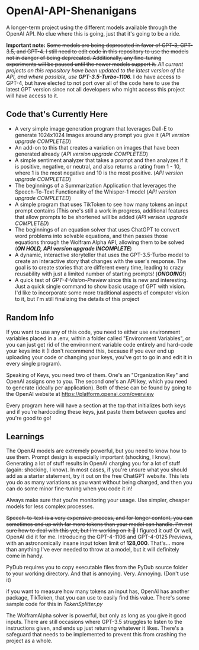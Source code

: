 # OpenAI-API-Shenanigans
A longer-term project using the different models available through the OpenAI API. No clue where this is going, just that it's going to be a ride.

**Important note:** ~~Some models are being deprecated in favor of GPT-3, GPT-3.5, and GPT-4. I still need to edit code in this repository to use the models not in danger of being deprecated. Additionally, any fine-tuning experiments will be paused until the newer models support it.~~ *All current projects on this repository have been updated to the latest version of the API, and where possible, use **GPT-3.5-Turbo-1106**.* I do have access to GPT-4, but have elected to not port over all of the code here to use the latest GPT version since not all developers who might access this project will have access to it.

## Code that's Currently Here
- A very simple image generation program that leverages Dall-E to generate 1024x1024 Images around any prompt you give it (*API version upgrade COMPLETED*)
- An add-on to this that creates a variation on images that have been generated already (*API version upgrade COMPLETED*)
- A simple sentiment analyzer that takes a prompt and then analyzes if it is positive, negative, or neutral, and also returns a rating from 1 - 10, where 1 is the most negative and 10 is the most positive. (*API version upgrade COMPLETED*)
- The beginnings of a Summarization Application that leverages the Speech-To-Text Functionality of the Whisper-1 model (*API version upgrade COMPLETED*)
- A simple program that uses TikToken to see how many tokens an input prompt contains (This one's still a work in progress, additional features that allow prompts to be shortened will be added (*API version upgrade COMPLETED*)
- The beginnings of an equation solver that uses ChatGPT to convert word problems into solvable equations, and then passes those equations through the Wolfram Alpha API, allowing them to be solved (***ON HOLD, API version upgrade INCOMPLETE***)
- A dynamic, interactive storyteller that uses the GPT-3.5-Turbo model to create an interactive story that changes with the user's response. The goal is to create stories that are different every time, leading to crazy reusability with just a limited number of starting prompts! (***ONGOING!***)
- A quick test of *GPT-4-Vision-Preview* since this is new and interesting. Just a quick single command to show basic usage of GPT with vision. I'd like to incorporate some more traditional aspects of computer vision to it, but I'm still finalizing the details of this project

## Random Info
If you want to use any of this code, you need to either use environment variables placed in a .env, within a folder called "Environment Variables", or you can just get rid of the environment variable code entirely and hard-code your keys into it (I don't recommend this, because if you ever end up uploading your code or changing your keys, you've got to go in and edit it in every single program).

Speaking of Keys, you need two of them. One's an "Organization Key" and OpenAI assigns one to you. The second one's an API key, which you need to generate (ideally per application). Both of these can be found by going to the OpenAI website at <https://platform.openai.com/overview>

Every program here will have a section at the top that initializes both keys and if you're hardcoding these keys, just paste them between quotes and you're good to go!

## Learnings
The OpenAI models are extremely powerful, but you need to know how to use them. Prompt design is especially important (shocking, I know). Generating a lot of stuff results in OpenAI charging you for a lot of stuff (again: shocking, I know). In most cases, if you're unsure what you should add as a starter statement, try it out on the free ChatGPT website. This lets you do as many variations as you want without being charged, and then you can do some minor fine-tuning when you code it in!

Always make sure that you're monitoring your usage. Use simpler, cheaper models for less complex processes.

~~Speech-to-text is a very expensive process, and for longer content, you can sometimes end up with far more tokens than your model can handle. I'm not sure how to deal with this yet, but I'm working on it 👀~~ I figured it out! Or well, OpenAI did it for me. Introducing the GPT-4-1106 and GPT-4-0125 Previews, with an astronomically insane input token limit of **128,000**. That's... more than anything I've ever needed to throw at a model, but it will definitely come in handy.

PyDub requires you to copy executable files from the PyDub source folder to your working directory. And that is annoying. Very. Annoying. (Don't use it)

if you want to measure how many tokens an input has, OpenAI has another package, TikToken, that you can use to easily find this value. There's some sample code for this in *TokenSplitter.py*

The WolframAlpha solver is powerful, but only as long as you give it good inputs. There are still occasions where GPT-3.5 struggles to listen to the instructions given, and ends up just returning whatever it likes. There's a safeguard that needs to be implemented to prevent this from crashing the project as a whole.
